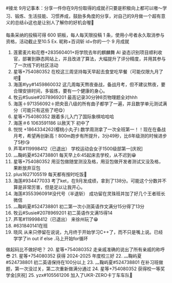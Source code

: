 #接龙
9月记事本：分享一件你在9月份取得的成就✌️只要是积极向上都可以嗷～学习、锻炼、生活技能、习惯养成，鼓励多角度的分享，对自己的9月做一个超有意义的总结👍这也是让别人了解你的好机会喔🌟

每条采纳的投稿可得 600 铜板，每人每天限投稿 1 条，使用小号者永久取消参与资格，活动截止至10.5
Ex. 昵称+百词斩 id+你的一个 9 月成就

1. 莲雾麦片和花卷+283560401+将学院去年的麒麟舞 AI 姿态识别项目顺利收官，部署到静态网站上，并且改进了算法，大幅提升了评分精度，并用其参与了一次线下的社区活动
2. 星等+754080352 在校这三周坚持每天早起去食堂吃早餐（可能仅限九月了吧🥹
3. 海莲#lyy#1459860032 这几周每天熬夜奋战，备战月考，但不建议熬夜，要合理安排时间，多锻炼，要有一个健康的身心。
4. 牧云#Susie#2078969201 最高记录30分钟8页物理题全对hhh
5. 海莲＋971356092＋把央音八级的所有曲子都学了一遍，并且数学单元测试满分（可能只有这些了吧😋）
6. 星等+754080352 跟着多儿入门了国际象棋哈哈哈
7. 海莲＃6 1063591186 以赦天下 初中了
8. 悦悦 +1864334262(樱桃小丸子):数学周测拿了一次全班第一！！现在在备战月考，希望再创新高！800m跑步有所提升，3分49秒，比6年级测的时候进步了5秒😘
9. 芦苇#119998412（已退出） 学校运动会女子1500级部第一[庆祝]
10. 灬鞠屿夏#524738801 每天早上6:45起床去学校，从不迟到😁
11. 星等+754080352 用豆包做随堂测没及格，用豆包做开发者测试又没及格，果断放弃豆包
12. plus1627105519 每天都有按时吃饭🤯
13. 海莲#934477033 考了ket，在9月发成绩，拿到了138分。可能这个分数并不算是非常厉害，但是足以让我开心。
14. 海莲#355396091#没代号（半退斩） 成功留在灵珠班并加了好几个王者班长微信
15. 灬鞠屿夏#524738801 初二第一次小测英语作文满分15分得了13分
16. 牧云#Susie#2078969201 初二英语作文满15得14
17. 芦苇#119998412（已退出） 来徐州玩了😁
18. #631840141在班
19. 晓风 从来只停留在说说，九月终于开始学习C++了，而不只是嘴上说。已经学学了in out if else .马上开始for循环

做起码比不做好吧？
20. 星等+754080352 走亲戚准确的说出了所有亲戚的称呼😎
21. 星等+754080352 获得 2024-2025 年度校三好
22. 灬鞠屿夏#524738801 初二英语保持在100分以上
23. 灬鞠屿夏#524738801 在补习班做题，第一次没过关，第二次重新做满分通过
24. 星等+754080352 获得校一等奖学金[庆祝]
25. yzx#105561206 加入了UKR-ZERO卡丁车车队🌹